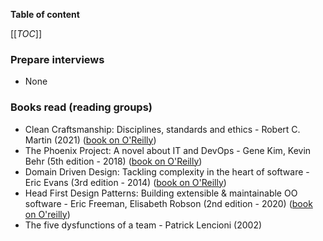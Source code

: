 **Table of content**

[[_TOC_]]

### Prepare interviews

* None

### Books read (reading groups)

* Clean Craftsmanship: Disciplines, standards and ethics - Robert C. Martin (2021) ([book on O'Reilly](https://www.oreilly.com/library/view/clean-craftsmanship-disciplines/9780136915805/))
* The Phoenix Project: A novel about IT and DevOps - Gene Kim, Kevin Behr (5th edition - 2018) ([book on O'Reilly](https://www.oreilly.com/library/view/the-phoenix-project/9781457191350/))
* Domain Driven Design: Tackling complexity in the heart of software - Eric Evans (3rd edition - 2014) ([book on O'Reilly](https://www.oreilly.com/library/view/domain-driven-design-tackling/0321125215/))
* Head First Design Patterns: Building extensible & maintainable OO software - Eric Freeman, Elisabeth Robson (2nd edition - 2020) ([book on O'reilly](https://www.oreilly.com/library/view/head-first-design/9781492077992/))
* The five dysfunctions of a team - Patrick Lencioni (2002)
